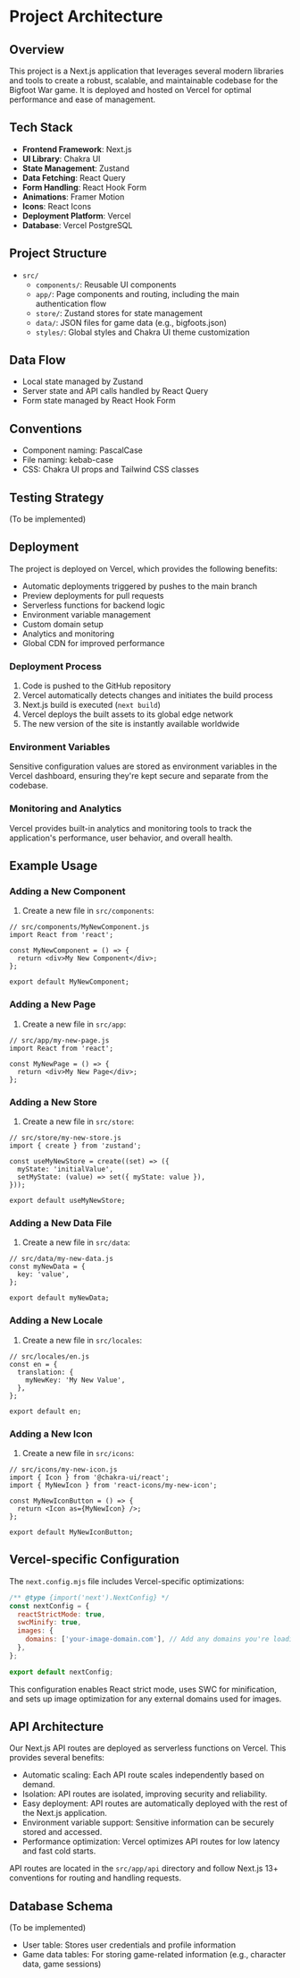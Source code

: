 # Project Architecture

## Overview
This project is a Next.js application that leverages several modern libraries and tools to create a robust, scalable, and maintainable codebase for the Bigfoot War game. It is deployed and hosted on Vercel for optimal performance and ease of management.

## Tech Stack
- **Frontend Framework**: Next.js
- **UI Library**: Chakra UI
- **State Management**: Zustand
- **Data Fetching**: React Query
- **Form Handling**: React Hook Form
- **Animations**: Framer Motion
- **Icons**: React Icons
- **Deployment Platform**: Vercel
- **Database**: Vercel PostgreSQL

## Project Structure
- `src/`
  - `components/`: Reusable UI components
  - `app/`: Page components and routing, including the main authentication flow
  - `store/`: Zustand stores for state management
  - `data/`: JSON files for game data (e.g., bigfoots.json)
  - `styles/`: Global styles and Chakra UI theme customization

## Data Flow
- Local state managed by Zustand
- Server state and API calls handled by React Query
- Form state managed by React Hook Form

## Conventions
- Component naming: PascalCase
- File naming: kebab-case
- CSS: Chakra UI props and Tailwind CSS classes

## Testing Strategy
(To be implemented)

## Deployment
The project is deployed on Vercel, which provides the following benefits:
- Automatic deployments triggered by pushes to the main branch
- Preview deployments for pull requests
- Serverless functions for backend logic
- Environment variable management
- Custom domain setup
- Analytics and monitoring
- Global CDN for improved performance

### Deployment Process
1. Code is pushed to the GitHub repository
2. Vercel automatically detects changes and initiates the build process
3. Next.js build is executed (`next build`)
4. Vercel deploys the built assets to its global edge network
5. The new version of the site is instantly available worldwide

### Environment Variables
Sensitive configuration values are stored as environment variables in the Vercel dashboard, ensuring they're kept secure and separate from the codebase.

### Monitoring and Analytics
Vercel provides built-in analytics and monitoring tools to track the application's performance, user behavior, and overall health.

## Example Usage
### Adding a New Component
1. Create a new file in `src/components`:
```
// src/components/MyNewComponent.js
import React from 'react';

const MyNewComponent = () => {
  return <div>My New Component</div>;
};

export default MyNewComponent;
```

### Adding a New Page
1. Create a new file in `src/app`:
```
// src/app/my-new-page.js
import React from 'react';

const MyNewPage = () => {
  return <div>My New Page</div>;
};
```

### Adding a New Store
1. Create a new file in `src/store`:
```
// src/store/my-new-store.js
import { create } from 'zustand';

const useMyNewStore = create((set) => ({
  myState: 'initialValue',  
  setMyState: (value) => set({ myState: value }),
}));

export default useMyNewStore;
```

### Adding a New Data File
1. Create a new file in `src/data`:
```
// src/data/my-new-data.js
const myNewData = {
  key: 'value',
};

export default myNewData;
```

### Adding a New Locale
1. Create a new file in `src/locales`:
```
// src/locales/en.js
const en = {
  translation: {
    myNewKey: 'My New Value',
  },
};

export default en;
```

### Adding a New Icon
1. Create a new file in `src/icons`:
``` 
// src/icons/my-new-icon.js
import { Icon } from '@chakra-ui/react';
import { MyNewIcon } from 'react-icons/my-new-icon';

const MyNewIconButton = () => {
  return <Icon as={MyNewIcon} />;
};

export default MyNewIconButton; 
```

## Vercel-specific Configuration
The `next.config.mjs` file includes Vercel-specific optimizations:

```javascript
/** @type {import('next').NextConfig} */
const nextConfig = {
  reactStrictMode: true,
  swcMinify: true,
  images: {
    domains: ['your-image-domain.com'], // Add any domains you're loading images from
  },
};

export default nextConfig;
```

This configuration enables React strict mode, uses SWC for minification, and sets up image optimization for any external domains used for images.


## API Architecture

Our Next.js API routes are deployed as serverless functions on Vercel. This provides several benefits:

- Automatic scaling: Each API route scales independently based on demand.
- Isolation: API routes are isolated, improving security and reliability.
- Easy deployment: API routes are automatically deployed with the rest of the Next.js application.
- Environment variable support: Sensitive information can be securely stored and accessed.
- Performance optimization: Vercel optimizes API routes for low latency and fast cold starts.

API routes are located in the `src/app/api` directory and follow Next.js 13+ conventions for routing and handling requests.

## Database Schema
(To be implemented)
- User table: Stores user credentials and profile information
- Game data tables: For storing game-related information (e.g., character data, game sessions)

